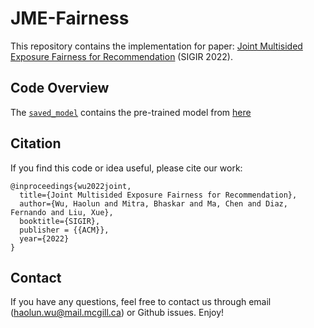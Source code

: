 # JME-Fairness

This repository contains the implementation for paper: [Joint Multisided Exposure Fairness for Recommendation](https://arxiv.org/abs/2205.00048) (SIGIR 2022).



## Code Overview

The [`saved_model`](./saved_model) contains the pre-trained model from [here](https://github.com/dvalcarce/evalMetrics)

## Citation
If you find this code or idea useful, please cite our work:
```
@inproceedings{wu2022joint,
  title={Joint Multisided Exposure Fairness for Recommendation},
  author={Wu, Haolun and Mitra, Bhaskar and Ma, Chen and Diaz, Fernando and Liu, Xue},
  booktitle={SIGIR},
  publisher = {{ACM}},
  year={2022}
}
```

## Contact
If you have any questions, feel free to contact us through email (haolun.wu@mail.mcgill.ca) or Github issues. Enjoy!
